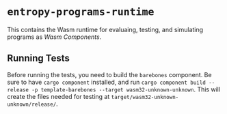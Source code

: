 # `entropy-programs-runtime`

This contains the Wasm runtime for evaluaing, testing, and simulating programs as *Wasm Components*.

## Running Tests

Before running the tests, you need to build the `barebones` component. Be sure to have `cargo component` installed, and run `cargo component build --release -p template-barebones --target wasm32-unknown-unknown`. This will create the files needed for testing at `target/wasm32-unknown-unknown/release/`.

